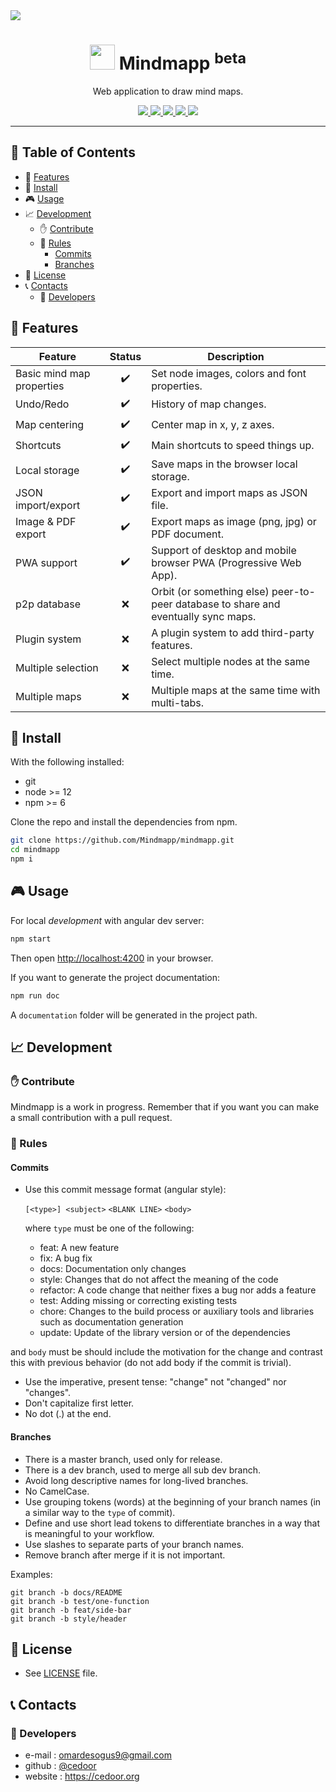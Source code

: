 <a href="https://mindmapp.cedoor.org" target="_blank">
    <img src="https://raw.githubusercontent.com/Mindmapp/mindmapp/master/src/assets/images/readme-header.png">
</a>

<p align="center">
    <h1 align="center">
        <img width="40" src="https://raw.githubusercontent.com/Mindmapp/mindmapp/master/src/assets/icons/icon-72x72.png">
        Mindmapp <sup>beta</sup>
    </h1>
    <p align="center">Web application to draw mind maps.</p>
</p>
    
<p align="center">
    <a href="https://github.com/Mindmapp" target="_blank">
        <img src="https://img.shields.io/badge/project-Mindmapp-blue.svg?style=flat-square">
    </a>
    <a href="https://gitter.im/mindmapp/community?utm_source=badge&utm_medium=badge&utm_campaign=pr-badge" target="_blank">
        <img src="https://badges.gitter.im/mindmapp/community.svg">
    </a>
    <a href="https://github.com/Mindmapp/mindmapp/blob/master/LICENSE" target="_blank">
        <img src="https://img.shields.io/github/license/mindmapp/mindmapp.svg?style=flat-square">
    </a>
    <a href="https://david-dm.org/mindmapp/mindmapp" target="_blank">
        <img src="https://img.shields.io/david/mindmapp/mindmapp.svg?style=flat-square">
    </a>
    <a href="https://david-dm.org/mindmapp/mindmapp?type=dev" target="_blank">
        <img src="https://img.shields.io/david/dev/mindmapp/mindmapp.svg?style=flat-square">
    </a>
</p>

___

## :paperclip: Table of Contents
- :rocket: [Features](#rocket-features)
- :hammer: [Install](#hammer-install)
- :video_game: [Usage](#video_game-usage)
- :chart_with_upwards_trend: [Development](#chart_with_upwards_trend-development)
  - :raised_hand: [Contribute](#raised_hand-contribute)
  - :scroll: [Rules](#scroll-rules)
    - [Commits](#commits)
    - [Branches](#branches)
- :page_facing_up: [License](#page_facing_up-license)
- :telephone_receiver: [Contacts](#telephone_receiver-contacts)
  - :boy: [Developers](#boy-developers)

## :rocket: Features

| Feature | Status | Description |
|---------|:------:|-------------|
| Basic mind map properties | :heavy_check_mark: | Set node images, colors and font properties. |
| Undo/Redo | :heavy_check_mark: | History of map changes. |
| Map centering | :heavy_check_mark: | Center map in x, y, z axes. |
| Shortcuts | :heavy_check_mark: | Main shortcuts to speed things up. |
| Local storage | :heavy_check_mark: | Save maps in the browser local storage. |
| JSON import/export | :heavy_check_mark: | Export and import maps as JSON file. |
| Image & PDF export | :heavy_check_mark: | Export maps as image (png, jpg) or PDF document. |
| PWA support | :heavy_check_mark: | Support of desktop and mobile browser PWA (Progressive Web App). |
| p2p database | :x: | Orbit (or something else) peer-to-peer database to share and eventually sync maps. |
| Plugin system | :x: | A plugin system to add third-party features. |
| Multiple selection | :x: | Select multiple nodes at the same time. |
| Multiple maps | :x: | Multiple maps at the same time with multi-tabs. |

## :hammer: Install

With the following installed:
- git
- node >= 12
- npm >= 6

Clone the repo and install the dependencies from npm.

```bash
git clone https://github.com/Mindmapp/mindmapp.git
cd mindmapp
npm i
```

## :video_game: Usage

For local *development* with angular dev server:

```bash
npm start
```

Then open [http://localhost:4200](http://localhost:4200) in your browser.

If you want to generate the project documentation:

```bash
npm run doc
```

A `documentation` folder will be generated in the project path.

## :chart_with_upwards_trend: Development

### :raised_hand: Contribute

Mindmapp is a work in progress. Remember that if you want you can make a small contribution with a pull request.

### :scroll: Rules

#### Commits

* Use this commit message format (angular style):  

    `[<type>] <subject>`
    `<BLANK LINE>`
    `<body>`

    where `type` must be one of the following:

    - feat: A new feature
    - fix: A bug fix
    - docs: Documentation only changes
    - style: Changes that do not affect the meaning of the code
    - refactor: A code change that neither fixes a bug nor adds a feature
    - test: Adding missing or correcting existing tests
    - chore: Changes to the build process or auxiliary tools and libraries such as documentation generation
    - update: Update of the library version or of the dependencies

and `body` must be should include the motivation for the change and contrast this with previous behavior (do not add body if the commit is trivial). 

* Use the imperative, present tense: "change" not "changed" nor "changes".
* Don't capitalize first letter.
* No dot (.) at the end.

#### Branches

* There is a master branch, used only for release.
* There is a dev branch, used to merge all sub dev branch.
* Avoid long descriptive names for long-lived branches.
* No CamelCase.
* Use grouping tokens (words) at the beginning of your branch names (in a similar way to the `type` of commit).
* Define and use short lead tokens to differentiate branches in a way that is meaningful to your workflow.
* Use slashes to separate parts of your branch names.
* Remove branch after merge if it is not important.

Examples:
    
    git branch -b docs/README
    git branch -b test/one-function
    git branch -b feat/side-bar
    git branch -b style/header

## :page_facing_up: License
* See [LICENSE](https://github.com/cedoor/ceditor/blob/master/LICENSE) file.

## :telephone_receiver: Contacts
### :boy: Developers
* e-mail : omardesogus9@gmail.com
* github : [@cedoor](https://github.com/cedoor)
* website : https://cedoor.org
